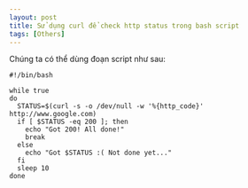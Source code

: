 ```yaml
---
layout: post
title: Sử dụng curl để check http status trong bash script
tags: [Others]
---
```


Chúng ta có thể dùng đoạn script như sau: 
~~~~
#!/bin/bash

while true
do
  STATUS=$(curl -s -o /dev/null -w '%{http_code}' http://www.google.com)
  if [ $STATUS -eq 200 ]; then
    echo "Got 200! All done!"
    break
  else
    echo "Got $STATUS :( Not done yet..."
  fi
  sleep 10
done
~~~~
